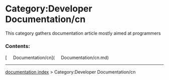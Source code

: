 # Category:Developer Documentation/cn
This category gathers documentation article mostly aimed at programmers

### Contents:

[<img src="images/Property.png" style="width:16px"> Documentation/cn](<img src="images/Property.png" style="width:16px"> Documentation/cn.md)

---
[documentation index](../README.md) > Category:Developer Documentation/cn
